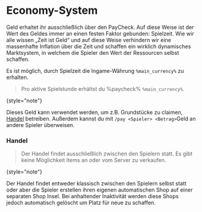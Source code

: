 # Economy-System

Geld erhaltet ihr ausschließlich über den PayCheck. Auf diese Weise ist der Wert des Geldes immer an einen festen Faktor
gebunden: Spielzeit. Wie wir alle wissen „Zeit ist Geld“ und auf diese Weise verhindern wir eine massenhafte Inflation
über die Zeit und schaffen ein wirklich dynamisches Marktsystem, in welchem die Spieler den Wert der Ressourcen selbst
schaffen.

Es ist möglich, durch Spielzeit die Ingame-Währung `%main_currency%` zu erhalten.

> Pro aktive Spielstunde erhältst du %paycheck% `%main_currency%`.

{style="note"}

Dieses Geld kann verwendet werden, um z.B. Grundstücke zu claimen, [Handel](#handel) betreiben. Außerdem kannst du
mit `/pay <Spieler> <Betrag>`Geld an andere Spieler überweisen.

### Handel

> Der Handel findet ausschließlich zwischen den Spielern statt. Es gibt keine Möglichkeit Items an oder vom Server
> zu verkaufen.

{style="note"}

Der Handel findet entweder klassisch zwischen den Spielern selbst statt oder aber die Spieler erstellen ihren eigenen
automatischen Shop auf einer separaten Shop Insel. Bei anhaltender Inaktivität werden diese Shops jedoch automatisch
gelöscht um Platz für neue zu schaffen.